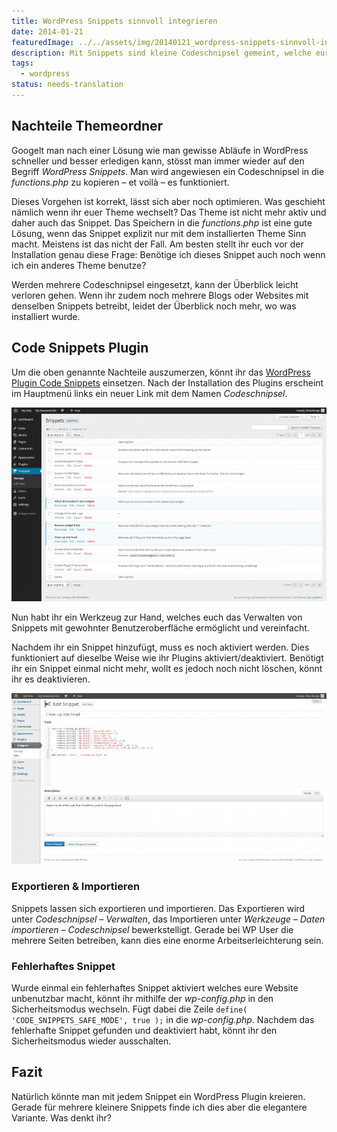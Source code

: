 ```yaml
---
title: WordPress Snippets sinnvoll integrieren
date: 2014-01-21
featuredImage: ../../assets/img/20140121_wordpress-snippets-sinnvoll-integrieren.jpg
description: Mit Snippets sind kleine Codeschnipsel gemeint, welche eure WP Installation mit zuätzlichen Funktionen erweitert. Um solche Snippets einzubinden, wird immer wieder auf die functions.php, welche sich im Themeordner befindet, verwiesen. In diesem Artikel möchte ich euch eine sinnvollere Vorgehensweise im Zusammenhang eines Plugins erläutern.
tags:
  - wordpress
status: needs-translation
---
```

## Nachteile Themeordner

Googelt man nach einer Lösung wie man gewisse Abläufe in WordPress schneller und besser erledigen kann, stösst man immer wieder auf den Begriff _WordPress Snippets_. Man wird angewiesen ein Codeschnipsel in die _functions.php_ zu kopieren – et voilà – es funktioniert.

Dieses Vorgehen ist korrekt, lässt sich aber noch optimieren. Was geschieht nämlich wenn ihr euer Theme wechselt? Das Theme ist nicht mehr aktiv und daher auch das Snippet. Das Speichern in die _functions.php_ ist eine gute Lösung, wenn das Snippet explizit nur mit dem installierten Theme Sinn macht. Meistens ist das nicht der Fall. Am besten stellt ihr euch vor der Installation genau diese Frage: Benötige ich dieses Snippet auch noch wenn ich ein anderes Theme benutze?

Werden mehrere Codeschnipsel eingesetzt, kann der Überblick leicht verloren gehen. Wenn ihr zudem noch mehrere Blogs oder Websites mit denselben Snippets betreibt, leidet der Überblick noch mehr, wo was installiert wurde.

## Code Snippets Plugin

Um die oben genannte Nachteile auszumerzen, könnt ihr das [WordPress Plugin Code Snippets](http://wordpress.org/plugins/code-snippets/) einsetzen. Nach der Installation des Plugins erscheint im Hauptmenü links ein neuer Link mit dem Namen _Codeschnipsel_.

![Codeschnipsel verwalten](../../assets/img/20140121_wordpress-snippets-sinnvoll-integrieren_1.png)

Nun habt ihr ein Werkzeug zur Hand, welches euch das Verwalten von Snippets mit gewohnter Benutzeroberfläche ermöglicht und vereinfacht.

Nachdem ihr ein Snippet hinzufügt, muss es noch aktiviert werden. Dies funktioniert auf dieselbe Weise wie ihr Plugins aktiviert/deaktiviert. Benötigt ihr ein Snippet einmal nicht mehr, wollt es jedoch noch nicht löschen, könnt ihr es deaktivieren.

![Codeschnipsel hinzufügen](../../assets/img/20140121_wordpress-snippets-sinnvoll-integrieren_2.png)

### Exportieren & Importieren

Snippets lassen sich exportieren und importieren. Das Exportieren wird unter _Codeschnipsel – Verwalten_, das Importieren unter _Werkzeuge – Daten importieren – Codeschnipsel_ bewerkstelligt. Gerade bei WP User die mehrere Seiten betreiben, kann dies eine enorme Arbeitserleichterung sein.

### Fehlerhaftes Snippet

Wurde einmal ein fehlerhaftes Snippet aktiviert welches eure Website unbenutzbar macht, könnt ihr mithilfe der _wp-config.php_ in den Sicherheitsmodus wechseln. Fügt dabei die Zeile `define( 'CODE_SNIPPETS_SAFE_MODE', true );` in die _wp-config.php_. Nachdem das fehlerhafte Snippet gefunden und deaktiviert habt, könnt ihr den Sicherheitsmodus wieder ausschalten.

## Fazit

Natürlich könnte man mit jedem Snippet ein WordPress Plugin kreieren. Gerade für mehrere kleinere Snippets finde ich dies aber die elegantere Variante. Was denkt ihr?

